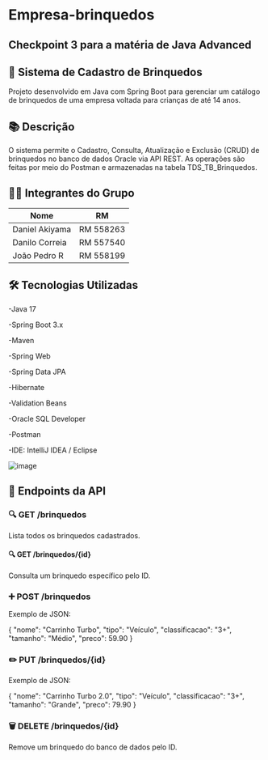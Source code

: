 # Empresa-brinquedos
Checkpoint 3 para a matéria de Java Advanced
------------------------------------------------------------------------------------------------------------------------------------------------------------------------------------------------------------------------------------------------------------------------

## 🧸 Sistema de Cadastro de Brinquedos
Projeto desenvolvido em Java com Spring Boot para gerenciar um catálogo de brinquedos de uma empresa voltada para crianças de até 14 anos.

## 📚 Descrição
O sistema permite o Cadastro, Consulta, Atualização e Exclusão (CRUD) de brinquedos no banco de dados Oracle via API REST. As operações são feitas por meio do Postman e armazenadas na tabela TDS_TB_Brinquedos.

## 👨‍💻 Integrantes do Grupo
| Nome           | RM        |
|----------------|-----------|
| Daniel Akiyama | RM 558263 |
| Danilo Correia | RM 557540 |
| João Pedro R   | RM 558199 |

## 🛠️ Tecnologias Utilizadas
-Java 17

-Spring Boot 3.x

-Maven

-Spring Web

-Spring Data JPA

-Hibernate

-Validation Beans

-Oracle SQL Developer

-Postman

-IDE: IntelliJ IDEA / Eclipse


![image](https://github.com/user-attachments/assets/6153c93f-1771-4686-9da9-76859253c48f)

## 📂 Endpoints da API

### 🔍 GET /brinquedos
Lista todos os brinquedos cadastrados.

#### 🔍 GET /brinquedos/{id}
Consulta um brinquedo específico pelo ID.

### ➕ POST /brinquedos
Exemplo de JSON:

{
  "nome": "Carrinho Turbo",
  "tipo": "Veículo",
  "classificacao": "3+",
  "tamanho": "Médio",
  "preco": 59.90
}

### ✏️ PUT /brinquedos/{id}
Exemplo de JSON:

{
  "nome": "Carrinho Turbo 2.0",
  "tipo": "Veículo",
  "classificacao": "3+",
  "tamanho": "Grande",
  "preco": 79.90
}

### 🗑️ DELETE /brinquedos/{id}
Remove um brinquedo do banco de dados pelo ID.
